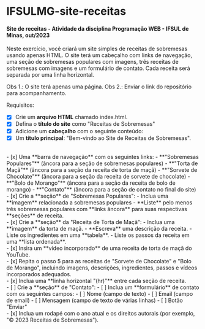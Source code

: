 # IFSULMG-site-receitas
#### Site de receitas - Atividade da disciplina Programação WEB - IFSUL de Minas, out/2023


Neste exercício, você criará um site simples de receitas de sobremesas usando apenas HTML. O site terá um cabeçalho com links de navegação, uma seção de sobremesas populares com imagens, três receitas de sobremesas com imagens e um formulário de contato. Cada receita será separada por uma linha horizontal. 

Obs 1.: O site terá apenas uma página.
Obs 2.: Enviar o link do repositório para acompanhamento.

Requisitos: 
- [x] Crie um **arquivo HTML** chamado index.html. 
- [x] Defina o **título do site** como "Receitas de Sobremesas"
- [x] Adicione um **cabeçalho** com o seguinte conteúdo:
- [x] Um **título principal**: "Bem-vindo ao Site de Receitas de Sobremesas".
<br>
- [x] Uma **barra de navegação** com os seguintes links:
  - **"Sobremesas Populares"** (âncora para a seção de sobremesas populares)
  - **"Torta de Maçã"** (âncora para a seção da receita de torta de maçã)
  - **"Sorvete de Chocolate"** (âncora para a seção da receita de sorvete de chocolate)
  - **"Bolo de Morango"** (âncora para a seção da receita de bolo de morango)
  - **"Contato"** (âncora para a seção de contato no final do site)
<br>
- [x] Crie a **seção** de "Sobremesas Populares":
  - Inclua uma **imagem** relacionada a sobremesas populares
  - **Liste** pelo menos três sobremesas populares com **links âncora** para suas respectivas **seções** de receita.
<br>
- [x] Crie a **seção** da "Receita de Torta de Maçã":
  - Inclua uma **imagem** da torta de maçã.
  - **Escreva** uma descrição da receita.
  - Liste os ingredientes em uma **tabela**.
  - Liste os passos da receita em uma **lista ordenada**.
<br>
- [x] Insira um **vídeo incorporado** de uma receita de torta de maçã do YouTube.
<br>
- [x] Repita o passo 5 para as receitas de "Sorvete de Chocolate" e "Bolo de Morango", incluindo imagens, descrições, ingredientes, passos e vídeos incorporados adequados.
<br>
- [x] Inclua uma **linha horizontal "(hr)"** entre cada seção de receita.
<br>
- [ ] Crie a **seção** de "Contato":
  - [ ] Inclua um **formulário** de contato com os seguintes campos:
    - [ ] Nome (campo de texto)
    - [ ] Email (campo de email)
    - [ ] Mensagem (campo de texto de várias linhas)
    - [ ] Botão "Enviar"
<br>
- [x] Inclua um rodapé com o ano atual e os direitos autorais (por exemplo, "© 2023 Receitas de Sobremesas").
